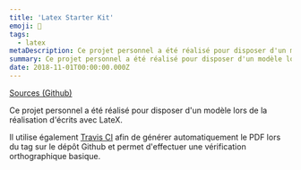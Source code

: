 ```yaml
---
title: 'Latex Starter Kit'
emoji: 📑
tags:
  - latex
metaDescription: Ce projet personnel a été réalisé pour disposer d'un modèle lors de la réalisation d'écrits avec LateX.
summary: Ce projet personnel a été réalisé pour disposer d'un modèle lors de la réalisation d'écrits avec LateX.
date: 2018-11-01T00:00:00.000Z
---
```


[Sources (Github)](https://github.com/sylvainmetayer/LaTeX-starterkit)

Ce projet personnel a été réalisé pour disposer d'un modèle lors de la réalisation d'écrits avec LateX.

Il utilise également [Travis CI](https://travis-ci.org/) afin de générer automatiquement le PDF lors du tag sur le dépôt Github et permet d'effectuer une vérification orthographique basique.
